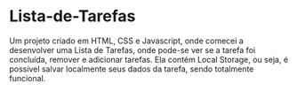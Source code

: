 # Lista-de-Tarefas
 Um projeto criado em HTML, CSS e Javascript, onde comecei a desenvolver uma Lista de Tarefas, onde pode-se ver se a tarefa foi concluída, remover e adicionar tarefas. Ela contém Local Storage, ou seja, é possível salvar localmente seus dados da tarefa, sendo totalmente funcional.
